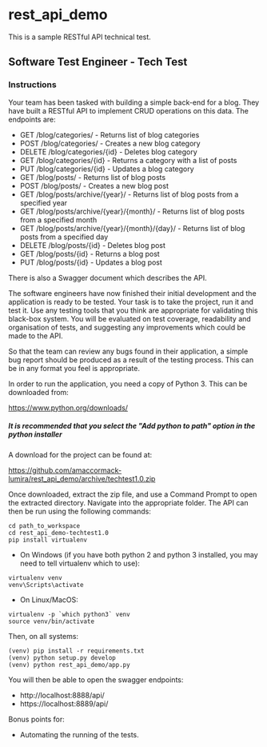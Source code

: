 rest_api_demo
=============

This is a sample RESTful API technical test.

## Software Test Engineer - Tech Test

### Instructions

Your team has been tasked with building a simple back-end for a blog. They have built a RESTful API to implement CRUD operations on this data. The endpoints are:

* GET /blog/categories/ - Returns list of blog categories
* POST /blog/categories/ - Creates a new blog category
* DELETE /blog/categories/{id} - Deletes blog category
* GET /blog/categories/{id} - Returns a category with a list of posts
* PUT /blog/categories/{id} - Updates a blog category
* GET /blog/posts/ - Returns list of blog posts
* POST /blog/posts/ - Creates a new blog post
* GET /blog/posts/archive/{year}/ - Returns list of blog posts from a specified year
* GET /blog/posts/archive/{year}/{month}/ - Returns list of blog posts from a specified month
* GET /blog/posts/archive/{year}/{month}/{day}/ - Returns list of blog posts from a specified day
* DELETE /blog/posts/{id} - Deletes blog post
* GET /blog/posts/{id} - Returns a blog post
* PUT /blog/posts/{id} - Updates a blog post

There is also a Swagger document which describes the API.

The software engineers have now finished their initial development and the application is ready to be tested. Your task is to take the project, run it and test it. Use any testing tools that you think are appropriate for validating this black-box system. You will be evaluated on test coverage, readability and organisation of tests, and suggesting any improvements which could be made to the API.

So that the team can review any bugs found in their application, a simple bug report should be produced as a result of the testing process. This can be in any format you feel is appropriate.

In order to run the application, you need a copy of Python 3. This can be downloaded from:

https://www.python.org/downloads/

##### It is recommended that you select the "Add python to path" option in the python installer

A download for the project can be found at:

https://github.com/amaccormack-lumira/rest_api_demo/archive/techtest1.0.zip

Once downloaded, extract the zip file, and use a Command Prompt to open the extracted directory. Navigate into the appropriate folder. The API can then be run using the following commands:

```
cd path_to_workspace
cd rest_api_demo-techtest1.0
pip install virtualenv
```

* On Windows (if you have both python 2 and python 3 installed, you may need to tell virtualenv which to use):
```
virtualenv venv
venv\Scripts\activate
```

* On Linux/MacOS: 
```
virtualenv -p `which python3` venv
source venv/bin/activate
```
Then, on all systems:
```
(venv) pip install -r requirements.txt
(venv) python setup.py develop
(venv) python rest_api_demo/app.py
```

You will then be able to open the swagger endpoints:

* http://localhost:8888/api/
* https://localhost:8889/api/

Bonus points for:
- Automating the running of the tests.